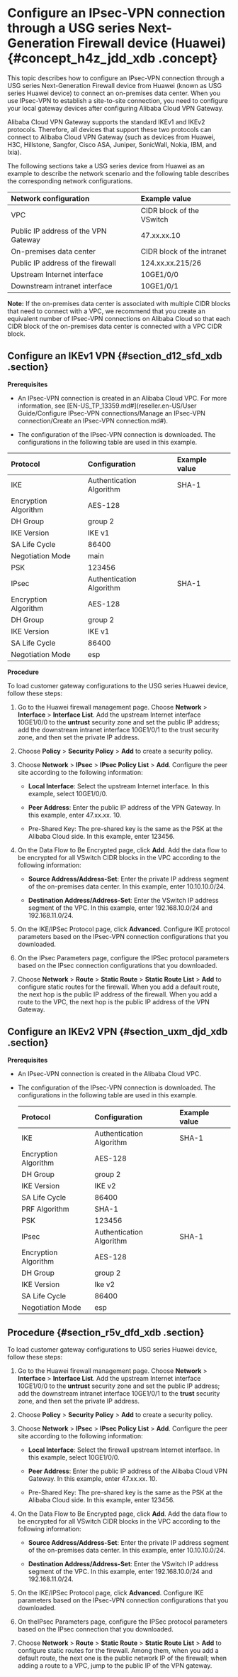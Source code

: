 # Configure an IPsec-VPN connection through a USG series Next-Generation Firewall device \(Huawei\) {#concept_h4z_jdd_xdb .concept}

This topic describes how to configure an IPsec-VPN connection through a USG series Next-Generation Firewall device from Huawei \(known as USG series Huawei device\) to connect an on-premises data center. When you use IPsec-VPN to establish a site-to-site connection, you need to configure your local gateway devices after configuring Alibaba Cloud VPN Gateway.

Alibaba Cloud VPN Gateway supports the standard IKEv1 and IKEv2 protocols. Therefore, all devices that support these two protocols can connect to Alibaba Cloud VPN Gateway \(such as devices from Huawei, H3C, Hillstone, Sangfor, Cisco ASA, Juniper, SonicWall, Nokia, IBM, and Ixia\).

The following sections take a USG series device from Huawei as an example to describe the network scenario and the following table describes the corresponding network configurations.

|Network configuration|Example value|
|:--------------------|:------------|
|VPC|CIDR block of the VSwitch|192.168.10.0/24, 192.168.11.0/24|
|Public IP address of the VPN Gateway|47.xx.xx.10|
|On-premises data center|CIDR block of the intranet|10.10.10.0/24|
|Public IP address of the firewall|124.xx.xx.215/26|
|Upstream Internet interface|10GE1/0/0|
|Downstream intranet interface|10GE1/0/1|

**Note:** If the on-premises data center is associated with multiple CIDR blocks that need to connect with a VPC, we recommend that you create an equivalent number of IPsec-VPN connections on Alibaba Cloud so that each CIDR block of the on-premises data center is connected with a VPC CIDR block.

## Configure an IKEv1 VPN {#section_d12_sfd_xdb .section}

 **Prerequisites** 

-   An IPsec-VPN connection is created in an Alibaba Cloud VPC. For more information, see [EN-US\_TP\_13359.md\#](reseller.en-US/User Guide/Configure IPsec-VPN connections/Manage an IPsec-VPN connection/Create an IPsec-VPN connection.md#).

-   The configuration of the IPsec-VPN connection is downloaded. The configurations in the following table are used in this example.

|Protocol|Configuration|Example value|
|:-------|:------------|:------------|
|IKE|Authentication Algorithm|SHA-1|
|Encryption Algorithm|AES-128|
|DH Group|group 2|
|IKE Version|IKE v1|
|SA Life Cycle|86400|
|Negotiation Mode|main|
|PSK|123456|
|IPsec|Authentication Algorithm|SHA-1|
|Encryption Algorithm|AES-128|
|DH Group|group 2|
|IKE Version|IKE v1|
|SA Life Cycle|86400|
|Negotiation Mode|esp|


 **Procedure** 

To load customer gateway configurations to the USG series Huawei device, follow these steps:

1.  Go to the Huawei firewall management page. Choose **Network** \> **Interface** \> **Interface List**. Add the upstream Internet interface 10GE1/0/0 to the **untrust** security zone and set the public IP address; add the downstream intranet interface 10GE1/0/1 to the trust security zone, and then set the private IP address.
2.  Choose **Policy** \> **Security Policy** \> **Add** to create a security policy.
3.  Choose **Network** \> **IPsec** \> **IPsec Policy List** \> **Add**. Configure the peer site according to the following information:
    -    **Local Interface**: Select the upstream Internet interface. In this example, select 10GE1/0/0.

    -    **Peer Address**: Enter the public IP address of the VPN Gateway. In this example, enter 47.xx.xx. 10.

    -   Pre-Shared Key: The pre-shared key is the same as the PSK at the Alibaba Cloud side. In this example, enter 123456.

4.  On the Data Flow to Be Encrypted page, click **Add**. Add the data flow to be encrypted for all VSwitch CIDR blocks in the VPC according to the following information:
    -    **Source Address/Address-Set**: Enter the private IP address segment of the on-premises data center. In this example, enter 10.10.10.0/24.

    -    **Destination Address/Address-Set**: Enter the VSwitch IP address segment of the VPC. In this example, enter 192.168.10.0/24 and 192.168.11.0/24.

5.  On the IKE/IPSec Protocol page, click **Advanced**. Configure IKE protocol parameters based on the IPsec-VPN connection configurations that you downloaded.
6.  On the IPsec Parameters page, configure the IPSec protocol parameters based on the IPsec connection configurations that you downloaded.
7.  Choose **Network** \> **Route** \> **Static Route** \> **Static Route List** \> **Add** to configure static routes for the firewall. When you add a default route, the next hop is the public IP address of the firewall. When you add a route to the VPC, the next hop is the public IP address of the VPN Gateway.

## Configure an IKEv2 VPN {#section_uxm_djd_xdb .section}

 **Prerequisites** 

-   An IPsec-VPN connection is created in the Alibaba Cloud VPC.

-   The configuration of the IPsec-VPN connection is downloaded. The configurations in the following table are used in this example.

    |Protocol|Configuration|Example value|
    |:-------|:------------|:------------|
    |IKE|Authentication Algorithm|SHA-1|
    |Encryption Algorithm|AES-128|
    |DH Group|group 2|
    |IKE Version|IKE v2|
    |SA Life Cycle|86400|
    |PRF Algorithm|SHA-1|
    |PSK|123456|
    |IPsec|Authentication Algorithm|SHA-1|
    |Encryption Algorithm|AES-128|
    |DH Group|group 2|
    |IKE Version|Ike v2|
    |SA Life Cycle|86400|
    |Negotiation Mode|esp|


## Procedure {#section_r5v_dfd_xdb .section}

To load customer gateway configurations to USG series Huawei device, follow these steps:

1.  Go to the Huawei firewall management page. Choose **Network** \> **Interface** \> **Interface List**. Add the upstream Internet interface 10GE1/0/0 to the **untrust** security zone and set the public IP address; add the downstream intranet interface 10GE1/0/1 to the **trust** security zone, and then set the private IP address.
2.  Choose **Policy** \> **Security Policy** \> **Add** to create a security policy.
3.  Choose **Network** \> **IPsec** \> **IPsec Policy List** \> **Add**. Configure the peer site according to the following information:
    -    **Local Interface**: Select the firewall upstream Internet interface. In this example, select 10GE1/0/0.

    -    **Peer Address**: Enter the public IP address of the Alibaba Cloud VPN Gateway. In this example, enter 47.xx.xx. 10.

    -   Pre-Shared Key: The pre-shared key is the same as the PSK at the Alibaba Cloud side. In this example, enter 123456.

4.  On the Data Flow to Be Encrypted page, click **Add**. Add the data flow to be encrypted for all VSwitch CIDR blocks in the VPC according to the following information:
    -    **Source Address/Address-Set**: Enter the private IP address segment of the on-premises data center. In this example, enter 10.10.10.0/24.

    -    **Destination Address/Address-Set**: Enter the VSwitch IP address segment of the VPC. In this example, enter 192.168.10.0/24 and 192.168.11.0/24.

5.  On the IKE/IPSec Protocol page, click **Advanced**. Configure IKE parameters based on the IPsec-VPN connection configurations that you downloaded.
6.  On theIPsec Parameters page, configure the IPSec protocol parameters based on the IPsec connection that you downloaded.
7.  Choose **Network** \> **Route** \> **Static Route** \> **Static Route List** \> **Add** to configure static routes for the firewall. Among them, when you add a default route, the next one is the public network IP of the firewall; when adding a route to a VPC, jump to the public IP of the VPN gateway.

